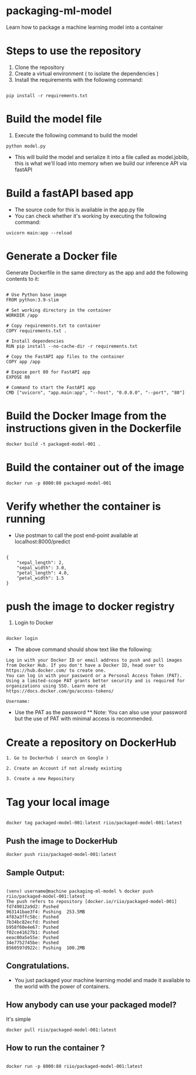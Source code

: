 # packaging-ml-model
Learn how to package a machine learning model into a container



# Steps to use the repository

1. Clone the repository 
2. Create a virtual environment ( to isolate the dependencies ) 
3. Install the requirements with the following command: 

```

pip install -r requirements.txt 
```

# Build the model file 
1. Execute the following command to build the model 

```
python model.py 

```

- This will build the model and serialize it into a file called 
as model.joblib, this is what we'll load into memory when we 
build our inference API via fastAPI 

# Build a fastAPI based app

- The source code for this is available in the app.py file 
- You can check whether it's working by executing the following 
    command: 

```
uvicorn main:app --reload

```

# Generate a Docker file 

Generate Dockerfile in the same directory as the app and add the 
following contents to it: 

```

# Use Python base image
FROM python:3.9-slim

# Set working directory in the container
WORKDIR /app

# Copy requirements.txt to container
COPY requirements.txt .

# Install dependencies
RUN pip install --no-cache-dir -r requirements.txt

# Copy the FastAPI app files to the container
COPY app /app

# Expose port 80 for FastAPI app
EXPOSE 80

# Command to start the FastAPI app
CMD ["uvicorn", "app.main:app", "--host", "0.0.0.0", "--port", "80"]

```

# Build the Docker Image from the instructions given in the Dockerfile 

```
docker build -t packaged-model-001 .
```

# Build the container out of the image 
```
docker run -p 8000:80 packaged-model-001
```


# Verify whether the container is running 

- Use postman to call the post end-point available at localhost:8000/predict 

```

{
    "sepal_length": 2,
    "sepal_width": 3.0,
    "petal_length": 4.0,
    "petal_width": 1.5
}

```


# push the image to docker registry 

1. Login to Docker 

```

docker login

```

- The above command should show text like the following: 

```
Log in with your Docker ID or email address to push and pull images from Docker Hub. If you don't have a Docker ID, head over to https://hub.docker.com/ to create one.
You can log in with your password or a Personal Access Token (PAT). Using a limited-scope PAT grants better security and is required for organizations using SSO. Learn more at https://docs.docker.com/go/access-tokens/

Username: 
```

- Use the PAT as the password 
** Note: You can also use your password but the use of PAT with minimal access is recommended. 


# Create a repository on DockerHub 

```
1. Go to Dockerhub ( search on Google ) 

2. Create an Account if not already existing

3. Create a new Repository 

```


# Tag your local image 

```

docker tag packaged-model-001:latest riio/packaged-model-001:latest

```


## Push the image to DockerHub 

```
docker push riio/packaged-model-001:latest
```


## Sample Output: 

```

(venv) username@machine packaging-ml-model % docker push riio/packaged-model-001:latest
The push refers to repository [docker.io/riio/packaged-model-001]
fd749012a9d2: Pushed 
963141bae3f4: Pushing  253.5MB
4f83a3ffc58c: Pushed 
7b34bc82ecfd: Pushed 
b958f60e4e67: Pushed 
f02ce41627b1: Pushed 
eeac00a5e55e: Pushed 
34e7752745be: Pushed 
8560597d922c: Pushing  100.2MB
```


## Congratulations.

- You just packaged your machine learning model and made it available to the world with the power of containers. 

## How anybody can use your packaged model? 

It's simple

```
docker pull riio/packaged-model-001:latest 

```


## How to run the container ? 

```

docker run -p 8000:80 riio/packaged-model-001:latest
```


